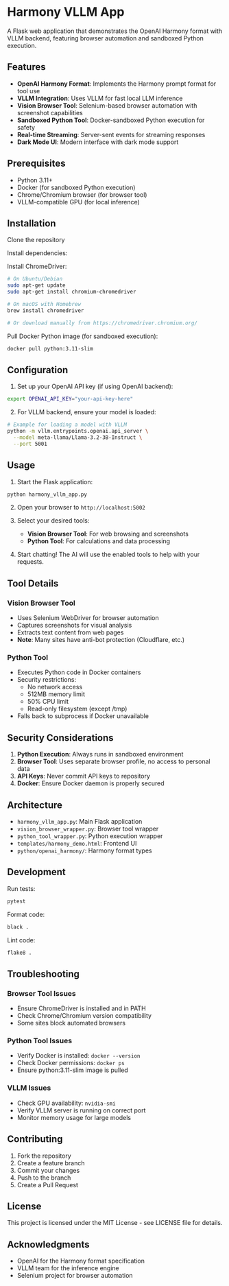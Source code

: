 # Harmony VLLM App

A Flask web application that demonstrates the OpenAI Harmony format with VLLM backend, featuring browser automation and sandboxed Python execution.

## Features

- **OpenAI Harmony Format**: Implements the Harmony prompt format for tool use
- **VLLM Integration**: Uses VLLM for fast local LLM inference
- **Vision Browser Tool**: Selenium-based browser automation with screenshot capabilities
- **Sandboxed Python Tool**: Docker-sandboxed Python execution for safety
- **Real-time Streaming**: Server-sent events for streaming responses
- **Dark Mode UI**: Modern interface with dark mode support

## Prerequisites

- Python 3.11+
- Docker (for sandboxed Python execution)
- Chrome/Chromium browser (for browser tool)
- VLLM-compatible GPU (for local inference)

## Installation

Clone the repository

Install dependencies:

Install ChromeDriver:
```bash
# On Ubuntu/Debian
sudo apt-get update
sudo apt-get install chromium-chromedriver

# On macOS with Homebrew
brew install chromedriver

# Or download manually from https://chromedriver.chromium.org/
```

Pull Docker Python image (for sandboxed execution):
```bash
docker pull python:3.11-slim
```

## Configuration

1. Set up your OpenAI API key (if using OpenAI backend):
```bash
export OPENAI_API_KEY="your-api-key-here"
```

2. For VLLM backend, ensure your model is loaded:
```bash
# Example for loading a model with VLLM
python -m vllm.entrypoints.openai.api_server \
  --model meta-llama/Llama-3.2-3B-Instruct \
  --port 5001
```

## Usage

1. Start the Flask application:
```bash
python harmony_vllm_app.py
```

2. Open your browser to `http://localhost:5002`

3. Select your desired tools:
   - **Vision Browser Tool**: For web browsing and screenshots
   - **Python Tool**: For calculations and data processing

4. Start chatting! The AI will use the enabled tools to help with your requests.

## Tool Details

### Vision Browser Tool
- Uses Selenium WebDriver for browser automation
- Captures screenshots for visual analysis
- Extracts text content from web pages
- **Note**: Many sites have anti-bot protection (Cloudflare, etc.)

### Python Tool
- Executes Python code in Docker containers
- Security restrictions:
  - No network access
  - 512MB memory limit
  - 50% CPU limit
  - Read-only filesystem (except /tmp)
- Falls back to subprocess if Docker unavailable

## Security Considerations

1. **Python Execution**: Always runs in sandboxed environment
2. **Browser Tool**: Uses separate browser profile, no access to personal data
3. **API Keys**: Never commit API keys to repository
4. **Docker**: Ensure Docker daemon is properly secured

## Architecture

- `harmony_vllm_app.py`: Main Flask application
- `vision_browser_wrapper.py`: Browser tool wrapper
- `python_tool_wrapper.py`: Python execution wrapper
- `templates/harmony_demo.html`: Frontend UI
- `python/openai_harmony/`: Harmony format types

## Development

Run tests:
```bash
pytest
```

Format code:
```bash
black .
```

Lint code:
```bash
flake8 .
```

## Troubleshooting

### Browser Tool Issues
- Ensure ChromeDriver is installed and in PATH
- Check Chrome/Chromium version compatibility
- Some sites block automated browsers

### Python Tool Issues
- Verify Docker is installed: `docker --version`
- Check Docker permissions: `docker ps`
- Ensure python:3.11-slim image is pulled

### VLLM Issues
- Check GPU availability: `nvidia-smi`
- Verify VLLM server is running on correct port
- Monitor memory usage for large models

## Contributing

1. Fork the repository
2. Create a feature branch
3. Commit your changes
4. Push to the branch
5. Create a Pull Request

## License

This project is licensed under the MIT License - see LICENSE file for details.

## Acknowledgments

- OpenAI for the Harmony format specification
- VLLM team for the inference engine
- Selenium project for browser automation
